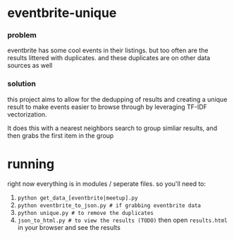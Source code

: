 # eventbrite-unique

### problem
eventbrite has some cool events in their listings. 
but too often are the results littered with duplicates. 
and these duplicates are on other data sources as well


### solution
this project aims to allow for the dedupping of results
and creating a unique result to make events easier to 
browse through by leveraging TF-IDF vectorization.

It does this with a nearest neighbors search to group
simliar results, and then grabs the first item in the group

# running
right now everything is in modules / seperate files. so you'll need to:

1. `python get_data_[eventbrite|meetup].py`
2. `python eventbrite_to_json.py # if grabbing eventbrite data`
3. `python unique.py # to remove the duplicates`
4. `json_to_html.py # to view the results (TODO)`
then open `results.html` in your browser and see the results
